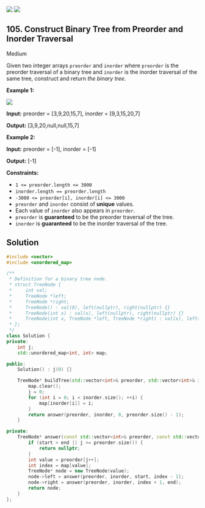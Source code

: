 [![](https://img.shields.io/github/stars/javadev/LeetCode-in-All?label=Stars&style=flat-square)](https://github.com/javadev/LeetCode-in-All)
[![](https://img.shields.io/github/forks/javadev/LeetCode-in-All?label=Fork%20me%20on%20GitHub%20&style=flat-square)](https://github.com/javadev/LeetCode-in-All/fork)

## 105\. Construct Binary Tree from Preorder and Inorder Traversal

Medium

Given two integer arrays `preorder` and `inorder` where `preorder` is the preorder traversal of a binary tree and `inorder` is the inorder traversal of the same tree, construct and return _the binary tree_.

**Example 1:**

![](https://assets.leetcode.com/uploads/2021/02/19/tree.jpg)

**Input:** preorder = [3,9,20,15,7], inorder = [9,3,15,20,7]

**Output:** [3,9,20,null,null,15,7] 

**Example 2:**

**Input:** preorder = [-1], inorder = [-1]

**Output:** [-1] 

**Constraints:**

*   `1 <= preorder.length <= 3000`
*   `inorder.length == preorder.length`
*   `-3000 <= preorder[i], inorder[i] <= 3000`
*   `preorder` and `inorder` consist of **unique** values.
*   Each value of `inorder` also appears in `preorder`.
*   `preorder` is **guaranteed** to be the preorder traversal of the tree.
*   `inorder` is **guaranteed** to be the inorder traversal of the tree.



## Solution

```cpp
#include <vector>
#include <unordered_map>

/**
 * Definition for a binary tree node.
 * struct TreeNode {
 *     int val;
 *     TreeNode *left;
 *     TreeNode *right;
 *     TreeNode() : val(0), left(nullptr), right(nullptr) {}
 *     TreeNode(int x) : val(x), left(nullptr), right(nullptr) {}
 *     TreeNode(int x, TreeNode *left, TreeNode *right) : val(x), left(left), right(right) {}
 * };
 */
class Solution {
private:
    int j;
    std::unordered_map<int, int> map;

public:
    Solution() : j(0) {}

    TreeNode* buildTree(std::vector<int>& preorder, std::vector<int>& inorder) {
        map.clear();
        j = 0;
        for (int i = 0; i < inorder.size(); ++i) {
            map[inorder[i]] = i;
        }
        return answer(preorder, inorder, 0, preorder.size() - 1);
    }

private:
    TreeNode* answer(const std::vector<int>& preorder, const std::vector<int>& inorder, int start, int end) {
        if (start > end || j >= preorder.size()) {
            return nullptr;
        }
        int value = preorder[j++];
        int index = map[value];
        TreeNode* node = new TreeNode(value);
        node->left = answer(preorder, inorder, start, index - 1);
        node->right = answer(preorder, inorder, index + 1, end);
        return node;
    }
};
```
